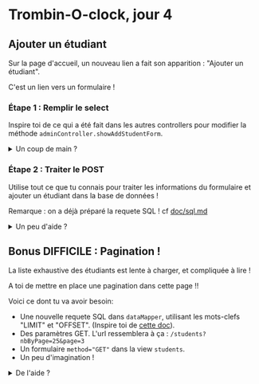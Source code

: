 # Trombin-O-clock, jour 4

## Ajouter un étudiant

Sur la page d'accueil, un nouveau lien a fait son apparition : "Ajouter un étudiant".

C'est un lien vers un formulaire !

### Étape 1 : Remplir le select

Inspire toi de ce qui a été fait dans les autres controllers pour modifier la méthode `adminController.showAddStudentForm`.

<details>
<summary>Un coup de main ?</summary>

- Commence par require `dataMapper` dans le controller.
- Il faut ensuite appeller `dataMapper.findAllPromo`, en définissant le callback !
- Dans ce callback passe la liste des promotions à la view `admin/addStudent`.
- Dans la view `admin/addStudent`, utilise la liste des promos pour créer des `<option>`

</details>

### Étape 2 : Traiter le POST

Utilise tout ce que tu connais pour traiter les informations du formulaire et ajouter un étudiant dans la base de données !

Remarque : on a déjà préparé la requete SQL ! cf [doc/sql.md](./doc/sql.md)

<details>
<summary>Un peu d'aide ?</summary>

- Il faut d'abord ajouter le middleware `express.urlencoded({extended: true})` à `app` dans `index.js`.
- Ensuite, il faut définir une route POST qui va déclencher la méthode `adminController.addStudent`.
- Il faut maintenant coder la méthode `adminController.addStudent` !
  - Ajoute une nouvelle méthode `addStudent(studentInfo, callback)` dans le `dataMapper`. Cette méthode doit lancer une requête "INSERT ..." en utilisant les paramètres passés dans l'objet `studentInfo`. Inspire toi de ce qui a été fait précédement !
  - Dans `adminController.addStudent`, il faut maintenant appeller `dataMapper.addStudent` en lui passant les bons paramètres, et bien sur, en définissant un callback !
  - Dans ce callback, si tout s'est bien passé, redirige l'utilisateur vers la page de détails de la promotion sélectionnée.
</details>


## Bonus DIFFICILE : Pagination !

La liste exhaustive des étudiants est lente à charger, et compliquée à lire !

A toi de mettre en place une pagination dans cette page !!

Voici ce dont tu va avoir besoin:
- Une nouvelle requete SQL dans `dataMapper`, utilisant les mots-clefs "LIMIT" et "OFFSET". (Inspire toi de [cette doc](https://sql.sh/cours/limit)).
- Des paramètres GET. L'url ressemblera à ça : `/students?nbByPage=25&page=3`
- Un formulaire `method="GET"` dans la view `students`.
- Un peu d'imagination !

<details>
<summary>De l'aide ?</summary>

Non non, c'est un bonus, donc tu te débrouille ! :smiling_imp:
</details>
